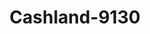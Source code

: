 ---
f_zip-code: 46041
f_state-code: IN
title: Cashland-9130
f_phone: 765-659-0922
f_city-only: Frankfort
f_address: 2480 E Wabash Street Frankfort
f_location-unique-id: '9130'
slug: cashland-9130
updated-on: '2024-05-30T13:46:58.046Z'
created-on: '2024-05-30T13:36:59.803Z'
published-on: '2024-05-30T13:54:32.469Z'
f_city-state: cms/city/frankfort-in.md
f_company: cms/company/cashland.md
f_state: cms/state/indiana.md
layout: '[payday-loan].html'
tags: payday-loan
---